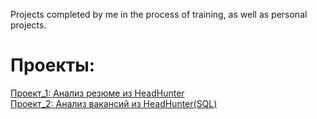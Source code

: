 Projects completed by me in the process of training, as well as personal projects.

# Проекты:

[Проект_1: Анализ резюме из HeadHunter](https://github.com/CheshirSml/Portfolio/tree/master/Project_1)  
[Проект_2: Анализ вакансий из HeadHunter(SQL)](https://github.com/CheshirSml/Portfolio/tree/master/Project_2)
